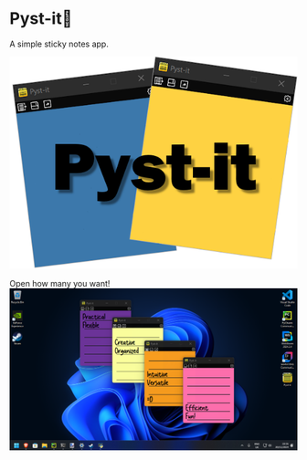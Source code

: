 # Pyst-it📝
A simple sticky notes app.

![Imagem](logo.png)


Open how many you want!
![Imagem](pic1.png)
